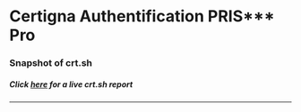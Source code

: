 # Certigna Authentification PRIS*** Pro
### Snapshot of crt.sh
##### Click [here](https://crt.sh/?q=FFA2D953F38D247894EA6B3F1E91C9BFBCEBB0E7A927D646F5A83570E3F5BC1A) for a live crt.sh report

---
